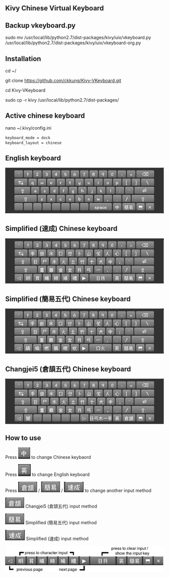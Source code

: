## Kivy Chinese Virtual Keyboard

## Backup vkeyboard.py
sudo mv /usr/local/lib/python2.7/dist-packages/kivy/uix/vkeyboard.py /usr/local/lib/python2.7/dist-packages/kivy/uix/vkeyboard-org.py

## Installation
cd ~/

git clone https://github.com/ckkung/Kivy-VKeyboard.git

cd Kivy-VKeyboard

sudo cp -r kivy /usr/local/lib/python2.7/dist-packages/

## Active chinese keyboard
nano ~/.kivy/config.ini 

	keyboard_mode = dock
	keyboard_layout = chinese

## English keyboard

![](./png/english_keyboard.png)

## Simplified (速成) Chinese keyboard
![](./png/simplex_keyboard.png)

## Simplified (簡易五代) Chinese keyboard
![](./png/simplex5_keyboard.png)

## Changjei5 (倉頡五代) Chinese keyboard
![](./png/cj5_keyboard.png)

## How to use

Press ![](./png/chinese.png) to change Chinese keybaord

Press ![](./png/english.png) to change English keyboard

Press ![](./png/cj5.png) / ![](./png/simplex5.png) / ![](./png/simplex.png) to change another input method

![](./png/cj5.png) Changjei5 (倉頡五代) input method

![](./png/simplex5.png) Simplified (簡易五代) input method

![](./png/simplex.png) Simplified (速成) input method

![](./png/key.png)
